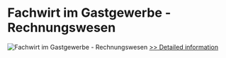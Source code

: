 # Fachwirt im Gastgewerbe - Rechnungswesen
![Fachwirt im Gastgewerbe - Rechnungswesen](https://mycommerce.akamaized.net/api/pimages/P300452419/BIG/300452419.JPG)
[>> Detailed information](https://secure.shareit.com/shareit/product.html?productid=300452419&affiliateid=200057808)